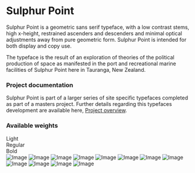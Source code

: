 # Sulphur Point

Sulphur Point is a geometric sans serif typeface, with a low contrast stems, high x-height, restrained ascenders and descenders and minimal optical adjustments away from pure geometric form. Sulphur Point is intended for both display and copy use.

The typeface is the result of an exploration of theories of the political production of space as manifested in the port and recreational marine facilities of Sulphur Point here in Tauranga, New Zealand.

### Project documentation
Sulphur Point is part of a larger series of site specific typefaces completed as part of a masters project. Further details regarding this typefaces development are available here, [Project overview](docs/project-overview.md).

### Available weights
Light   
Regular  
Bold   
![Image](images/sp-cover.jpg)
![Image](images/sp.jpg)
![Image](images/sp2.jpg)
![Image](images/sp3.jpg)
![Image](images/sp4.jpg)
![Image](images/sp5.jpg)
![Image](images/sp6.jpg)
![Image](images/sp7.jpg)
![Image](images/sp8.jpg)
![Image](images/sp9.jpg)
![Image](images/sp10.jpg)
![Image](images/sp11.jpg)
